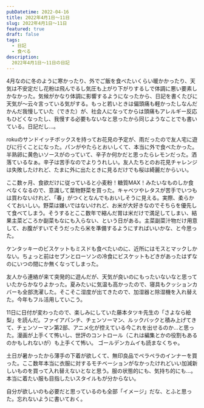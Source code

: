 ```yaml
---
pubDatetime: 2022-04-16
title: 2022年4月1日〜11日
slug: 2022年4月1日〜11日
featured: true
draft: false
tags:
  - 日記
  - 食べる
description:
  2022年4月1日〜11日の日記
---
```


4月なのに冬のように寒かったり、外でご飯を食べたいくらい暖かかったり、天気は不安定だし花粉は飛んでるし気圧も上がり下がりするしで体調に悪い要素しかなかった。気候がかなり体調に影響するようになったから、日記を書くたびに天気が〜云々言っている気がする。もっと若いときは偏頭痛も軽かったしなんだかんだ我慢していた（できた）が、社会人になってからは頭痛もアレルギー反応もひどくなったし、我慢する必要もないなと思ったから同じようなことでも書いている。日記だし…。

rokuのサンドイッチボックスを持ってお花見の予定が、雨だったので友人宅に遊びに行くことになった。パンがやたらとおいしくて、本当に外で食べたかった。半熟卵に黄色いソースがのっていて、辛子か何かだと思ったらレモンだった。洒落ているなぁ。辛子は苦手なのでよりうれしい。友人たちとのお花見チャレンジは失敗したけれど、たまに外に出たときに見るだけでも桜は綺麗だからいい。

ここ数ヶ月、食欲だけに従っていると小麦粉！糖質MAX！みたいなものしか食べなくなるので、意識して葉物野菜を買った。キャベツやレタスが苦手でいつもは買わないけれど、「春」がつくとなんでもおいしそうに見える。実際、柔らかくておいしい。野菜は嫌いではないけれど、お米が大好きなのでそちらを優先して食べてしまう。そうするとここ数年で縮んだ胃は米だけで満足してしまい、結果主菜どころか副菜もなにも入らない、という日がある。主菜副菜汁物だけ用意して、お腹がすいてそうだったら米を準備するようにすればいいかな、と今思った。

ケンタッキーのビスケットもミスドも食べたいのに、近所にはモスとマックしかない。ちょっと前はセブンとローソンの冷食にビスケットもどきがあったはずなのにいつの間にか無くなってしまった。

友人から連絡が来て突発的に遊んだが、天気が良いのにもったいないなと思っていたからかなりよかった。夏みたいに気温も高かったので、寝具もクッションカバーも全部洗濯した。そこそこ湿度が出てきたので、加湿器と除湿機を入れ替えた。今年もフル活用していこう。

11日に日付が変わったので、楽しみにしていた藤本タツキ先生の「さよなら絵梨」を読んだ。ファイアパンチ、チェンソーマン、ルックバックと積み上げてきて、チェンソーマン第2部、アニメ化が控えている今これを出せるのか…と思った。漫画が上手くて怖いし、世評のコントロール（これは編集とかの役割もあるのかもしれないが）も上手くて怖い。
ゴールデンカムイも読まなくちゃ。

土日が暑かったから薄手の下着が欲しくて、無印良品でペラペラのインナーを買った。ここ数年本当に衣服に対するモチベーションがなかったけれどいい加減新しいものを買って入れ替えないとなと思う。服の状態的にも、気持ち的にも…。本当に着たい服も目指したいスタイルもが分からない。

自分が欲しいのも必要だと思っているのも全部「イメージ」だな、とふと思った。忘れないように書いておく。